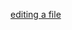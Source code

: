 

[editing a file](https://stackoverflow.com/questions/4710067/how-to-delete-a-specific-line-in-a-file)
